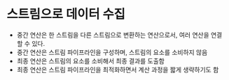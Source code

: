 # 스트림으로 데이터 수집

 - 중간 연산은 한 스트림을 다른 스트림으로 변환하는 연산으로서, 여러 연산을 연결할 수 있다.
 - 중간 연산은 스트림 파이프라인을 구성하며, 스트림의 요소를 소비하지 않음
 - 최종 연산은 스트림의 요소를 소비해서 최종 결과를 도출함
 - 최종 연산은 스트림 파이프라인을 최적화하면서 계산 과정을 짧게 생략하기도 함